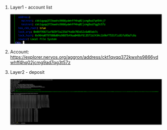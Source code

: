 1. Layer1 - account list

   ![layer1](./layer1.png)

2. Account: https://explorer.nervos.org/aggron/address/ckt1qyqq372kwxhs9866ydwhff4hq02jcmg9ad7qg3t57z

3. Layer2 - deposit

   ![layer2](./layer2.png)
